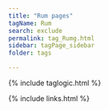 ```yaml
---
title: "Rum pages"
tagName: Rum
search: exclude
permalink: tag_Rumg.html
sidebar: tagPage_sidebar
folder: tags

---
```


{% include taglogic.html %}

{% include links.html %}
